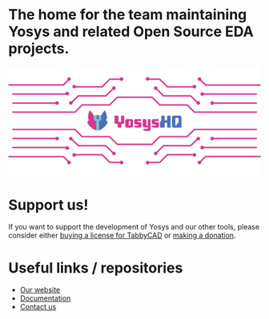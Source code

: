 # The home for the team maintaining Yosys and related Open Source EDA projects.

![banner](profile/banner.png)

# Support us!

If you want to support the development of Yosys and our other tools, please consider either [buying a license for TabbyCAD](https://www.yosyshq.com/products-and-services) or [making a donation](https://www.yosyshq.com/support-us).

# Useful links / repositories

* [Our website](https://www.yosyshq.com/about)
* [Documentation](https://yosyshq.readthedocs.io/en/latest/)
* [Contact us](https://www.yosyshq.com/contact)
